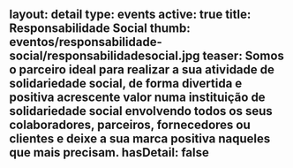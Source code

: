 layout: detail
type: events
active: true
title: Responsabilidade Social
thumb: eventos/responsabilidade-social/responsabilidadesocial.jpg
teaser: Somos o parceiro ideal para realizar a sua atividade de solidariedade social, de forma divertida e positiva acrescente valor numa instituição de solidariedade social envolvendo todos os seus colaboradores, parceiros, fornecedores ou clientes e deixe a sua marca positiva naqueles que mais precisam.
hasDetail: false
---

